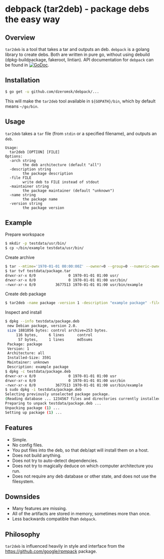 # debpack (tar2deb) - package debs the easy way

## Overview

`tar2deb` is a tool that takes a tar and outputs an deb. `debpack` is a golang library to create debs. Both are written in pure go, without using debuild (dpkg-buildpackage, fakeroot, lintian). API documentation for `debpack` can be found in [![GoDoc](https://godoc.org/github.com/dzeromsk/debpack?status.svg)](https://godoc.org/github.com/dzeromsk/debpack).

## Installation

```bash
$ go get -u github.com/dzeromsk/debpack/...
```

This will make the `tar2deb` tool available in `${GOPATH}/bin`, which by default means `~/go/bin`.

## Usage

`tar2deb` takes a `tar` file (from `stdin` or a specified filename), and outputs an `deb`.

```
Usage:
  tar2deb [OPTION] [FILE]
Options:
  -arch string
    	the deb architecture (default "all")
  -description string
    	the package description
  -file FILE
    	write deb to FILE instead of stdout
  -maintainer string
    	the package maintainer (default "unknown")
  -name string
    	the package name
  -version string
    	the package version
```

## Example

Prepare workspace
```bash
$ mkdir -p testdata/usr/bin/
$ cp ~/bin/example testdata/usr/bin/
```

Create archive
```bash
$ tar --mtime='1970-01-01 00:00:00Z' --owner=0 --group=0 --numeric-owner -Ctestdata -cf testdata/package.tar usr
$ tar tvf testdata/package.tar 
drwxr-xr-x 0/0               0 1970-01-01 01:00 usr/
drwxr-xr-x 0/0               0 1970-01-01 01:00 usr/bin/
-rwxr-xr-x 0/0         3677513 1970-01-01 01:00 usr/bin/example
```

Create deb package
```bash 
$ tar2deb -name package -version 1 -description "example package" -file testdata/package.deb testdata/package.tar 
```

Inspect and install
```bash 
$ dpkg --info testdata/package.deb 
 new Debian package, version 2.0.
 size 1881056 bytes: control archive=253 bytes.
     116 bytes,     6 lines      control              
      57 bytes,     1 lines      md5sums              
 Package: package
 Version: 1
 Architecture: all
 Installed-Size: 3591
 Maintainer: unknown
 Description: example package
$ dpkg -c testdata/package.deb 
drwxr-xr-x 0/0               0 1970-01-01 01:00 usr
drwxr-xr-x 0/0               0 1970-01-01 01:00 usr/bin
-rwxr-xr-x 0/0         3677513 1970-01-01 01:00 usr/bin/example
$ sudo dpkg -i testdata/package.deb 
Selecting previously unselected package package.
(Reading database ... 1234567 files and directories currently installed.)
Preparing to unpack testdata/package.deb ...
Unpacking package (1) ...
Setting up package (1) ...

```


## Features

 - Simple.
 - No config files.
 - You put files into the deb, so that deb/apt will install them on a host.
 - Does not build anything.
 - Does not try to auto-detect dependencies.
 - Does not try to magically deduce on which computer architecture you run.
 - Does not require any deb database or other state, and does not use the
   filesystem.

## Downsides

 - Many features are missing.
 - All of the artifacts are stored in memory, sometimes more than once.
 - Less backwards compatible than `debpack`.

## Philosophy

`tar2deb` is influenced heavily in style and interface from the https://github.com/google/rpmpack package.


